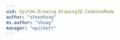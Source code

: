 ```yaml
---
uid: System.Drawing.Drawing2D.CombineMode
author: "stevehoag"
ms.author: "shoag"
manager: "wpickett"
---
```

